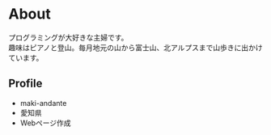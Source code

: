 # About
プログラミングが大好きな主婦です。  
趣味はピアノと登山。毎月地元の山から富士山、北アルプスまで山歩きに出かけています。

## Profile
- maki-andante
- 愛知県
- Webページ作成
